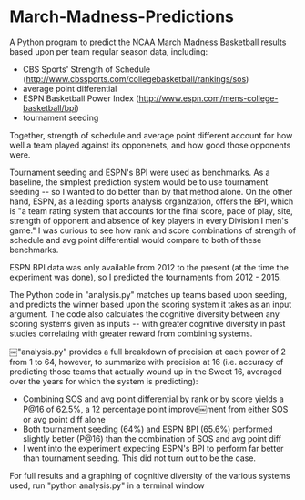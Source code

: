 # March-Madness-Predictions

A Python program to predict the NCAA March Madness Basketball results based upon per team regular season data, including: 
- CBS Sports' Strength of Schedule (http://www.cbssports.com/collegebasketball/rankings/sos)
- average point differential
- ESPN Basketball Power Index (http://www.espn.com/mens-college-basketball/bpi)
- tournament seeding

Together, strength of schedule and average point different account for how well a team played against its opponenets, and how good those opponents were. 

Tournament seeding and ESPN's BPI were used as benchmarks. As a baseline, the simplest prediction system would be to use tournament seeding -- so I wanted to do better than by that method alone. On the other hand, ESPN, as a leading sports analysis organization, offers the BPI, which is "a team rating system that accounts for the final score, pace of play, site, strength of opponent and absence of key players in every Division I men's game." I was curious to see how rank and score combinations of strength of schedule and avg point differential would compare to both of these benchmarks.

ESPN BPI data was only available from 2012 to the present (at the time the experiment was done), so I predicted the tournaments from 2012 - 2015.

The Python code in "analysis.py" matches up teams based upon seeding, and predicts the winner based upon the scoring system it takes as an input argument. The code also calculates the cognitive diversity between any scoring systems given as inputs -- with greater cognitive diversity in past studies correlating with greater reward from combining systems. 

￼"analysis.py" provides a full breakdown of precision at each power of 2 from 1 to 64, however, to summarize with precision at 16 (i.e. accuracy of predicting those teams that actually wound up in the Sweet 16, averaged over the years for which the system is predicting):

+ Combining SOS and avg point differential by rank or by score yields a P@16 of 62.5%, a 12 percentage point improve￼ment from either SOS or avg point diff alone
+ Both tournament seeding (64%) and ESPN BPI (65.6%) performed slightly better (P@16) than the combination of SOS and avg point diff
+ I went into the experiment expecting ESPN's BPI to perform far better than tournament seeding. This did not turn out to be the case. 

For full results and a graphing of cognitive diversity of the various systems used, run "python analysis.py" in a terminal window

